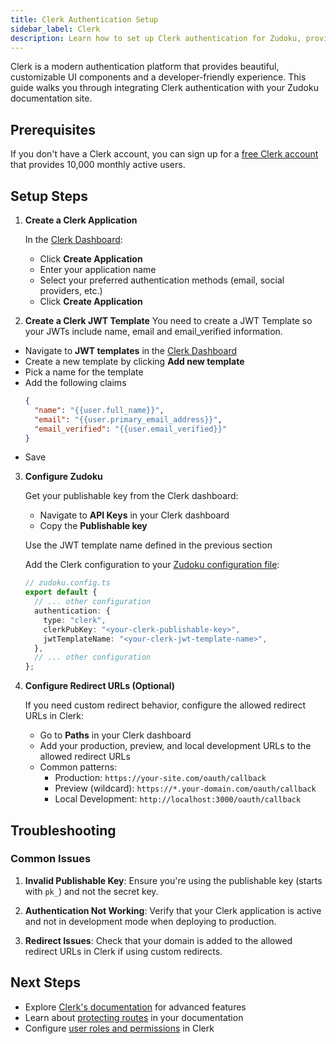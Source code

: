 ```yaml
---
title: Clerk Authentication Setup
sidebar_label: Clerk
description: Learn how to set up Clerk authentication for Zudoku, providing a seamless authentication experience with modern UI components and extensive customization options.
---
```


Clerk is a modern authentication platform that provides beautiful, customizable UI components and a developer-friendly experience. This guide walks you through integrating Clerk authentication with your Zudoku documentation site.

## Prerequisites

If you don't have a Clerk account, you can sign up for a [free Clerk account](https://clerk.com/) that provides 10,000 monthly active users.

## Setup Steps

<Stepper>

1. **Create a Clerk Application**

   In the [Clerk Dashboard](https://dashboard.clerk.com/):
   - Click **Create Application**
   - Enter your application name
   - Select your preferred authentication methods (email, social providers, etc.)
   - Click **Create Application**

2. **Create a Clerk JWT Template**
  You need to create a JWT Template so your JWTs include name, email and email_verified information.
  - Navigate to **JWT templates** in the [Clerk Dashboard](https://dashboard.clerk.com/)
  - Create a new template by clicking **Add new template**
  - Pick a name for the template
  - Add the following claims
    ```json
    {
      "name": "{{user.full_name}}",
      "email": "{{user.primary_email_address}}",
      "email_verified": "{{user.email_verified}}"
    }
    ```
  - Save

3. **Configure Zudoku**

   Get your publishable key from the Clerk dashboard:
   - Navigate to **API Keys** in your Clerk dashboard
   - Copy the **Publishable key**

   Use the JWT template name defined in the previous section

   Add the Clerk configuration to your [Zudoku configuration file](./overview.md):

   ```typescript
   // zudoku.config.ts
   export default {
     // ... other configuration
     authentication: {
       type: "clerk",
       clerkPubKey: "<your-clerk-publishable-key>",
       jwtTemplateName: "<your-clerk-jwt-template-name>",
     },
     // ... other configuration
   };
   ```

4. **Configure Redirect URLs (Optional)**

   If you need custom redirect behavior, configure the allowed redirect URLs in Clerk:
   - Go to **Paths** in your Clerk dashboard
   - Add your production, preview, and local development URLs to the allowed redirect URLs
   - Common patterns:
     - Production: `https://your-site.com/oauth/callback`
     - Preview (wildcard): `https://*.your-domain.com/oauth/callback`
     - Local Development: `http://localhost:3000/oauth/callback`

</Stepper>


## Troubleshooting

### Common Issues

1. **Invalid Publishable Key**: Ensure you're using the publishable key (starts with `pk_`) and not the secret key.

2. **Authentication Not Working**: Verify that your Clerk application is active and not in development mode when deploying to production.

3. **Redirect Issues**: Check that your domain is added to the allowed redirect URLs in Clerk if using custom redirects.

## Next Steps

- Explore [Clerk's documentation](https://clerk.com/docs) for advanced features
- Learn about [protecting routes](./authentication.md#protected-routes) in your documentation
- Configure [user roles and permissions](https://clerk.com/docs/users/roles-permissions) in Clerk
